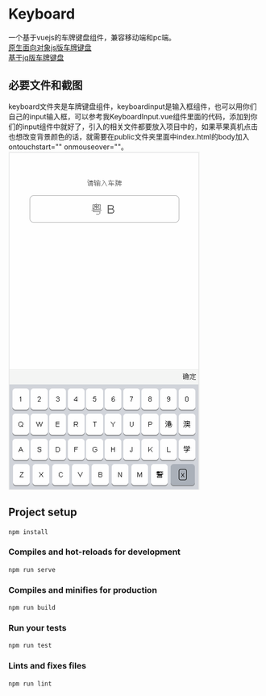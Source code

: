 # Keyboard

一个基于vuejs的车牌键盘组件，兼容移动端和pc端。   
[原生面向对象js版车牌键盘](https://github.com/AsaZws/binding/tree/master/plate-object)    
[基于jq版车牌键盘](https://github.com/AsaZws/binding/tree/master/input1.4)    

## 必要文件和截图
keyboard文件夹是车牌键盘组件，keyboardinput是输入框组件，也可以用你们自己的input输入框，可以参考我KeyboardInput.vue组件里面的代码，添加到你们的input组件中就好了，引入的相关文件都要放入项目中的，如果苹果真机点击也想改变背景颜色的话，就需要在public文件夹里面中index.html的body加入 ontouchstart="" οnmοuseοver=""。
![](keyboard.gif)

## Project setup
```
npm install
```

### Compiles and hot-reloads for development
```
npm run serve
```

### Compiles and minifies for production
```
npm run build
```

### Run your tests
```
npm run test
```

### Lints and fixes files
```
npm run lint
```